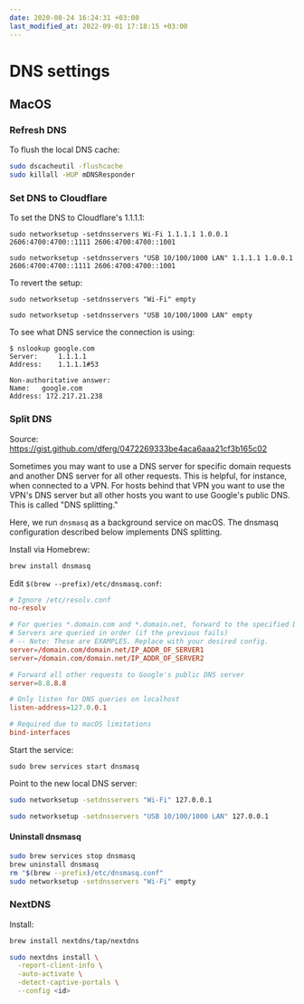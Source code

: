 ```yaml
---
date: 2020-08-24 16:24:31 +03:00
last_modified_at: 2022-09-01 17:18:15 +03:00
---
```

# DNS settings

## MacOS

### Refresh DNS

To flush the local DNS cache:

```bash
sudo dscacheutil -flushcache
sudo killall -HUP mDNSResponder
```

### Set DNS to Cloudflare

To set the DNS to Cloudflare's 1.1.1.1:

```
sudo networksetup -setdnsservers Wi-Fi 1.1.1.1 1.0.0.1 2606:4700:4700::1111 2606:4700:4700::1001

sudo networksetup -setdnsservers "USB 10/100/1000 LAN" 1.1.1.1 1.0.0.1 2606:4700:4700::1111 2606:4700:4700::1001
```

To revert the setup:

```
sudo networksetup -setdnsservers "Wi-Fi" empty

sudo networksetup -setdnsservers "USB 10/100/1000 LAN" empty
```

To see what DNS service the connection is using:

```
$ nslookup google.com
Server:		1.1.1.1
Address:	1.1.1.1#53

Non-authoritative answer:
Name:	google.com
Address: 172.217.21.238
```

### Split DNS

Source: <https://gist.github.com/dferg/0472269333be4aca6aaa21cf3b165c02>

Sometimes you may want to use a DNS server for specific domain requests and another DNS server for all other requests. This is helpful, for instance, when connected to a VPN. For hosts behind that VPN you want to use the VPN's DNS server but all other hosts you want to use Google's public DNS. This is called "DNS splitting."

Here, we run `dnsmasq` as a background service on macOS. The dnsmasq configuration described below implements DNS splitting.

Install via Homebrew:

```sh
brew install dnsmasq
```

Edit `$(brew --prefix)/etc/dnsmasq.conf`:

```conf
# Ignore /etc/resolv.conf
no-resolv

# For queries *.domain.com and *.domain.net, forward to the specified DNS server
# Servers are queried in order (if the previous fails)
# -- Note: These are EXAMPLES. Replace with your desired config.
server=/domain.com/domain.net/IP_ADDR_OF_SERVER1
server=/domain.com/domain.net/IP_ADDR_OF_SERVER2

# Forward all other requests to Google's public DNS server
server=8.8.8.8

# Only listen for DNS queries on localhost
listen-address=127.0.0.1

# Required due to macOS limitations
bind-interfaces
```

Start the service:

```
sudo brew services start dnsmasq
```

Point to the new local DNS server:

```sh
sudo networksetup -setdnsservers "Wi-Fi" 127.0.0.1

sudo networksetup -setdnsservers "USB 10/100/1000 LAN" 127.0.0.1
```

#### Uninstall dnsmasq

```sh
sudo brew services stop dnsmasq
brew uninstall dnsmasq
rm "$(brew --prefix)/etc/dnsmasq.conf"
sudo networksetup -setdnsservers "Wi-Fi" empty
```

### NextDNS

Install:

```sh
brew install nextdns/tap/nextdns

sudo nextdns install \
  -report-client-info \
  -auto-activate \
  -detect-captive-portals \
  --config <id>
```
